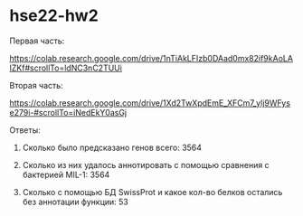 # hse22-hw2

Первая часть:

https://colab.research.google.com/drive/1nTiAkLFIzb0DAad0mx82if9kAoLAIZKf#scrollTo=ldNC3nC2TUUi

Вторая часть:

https://colab.research.google.com/drive/1Xd2TwXpdEmE_XFCm7_ylj9WFyse279i-#scrollTo=iNedEkY0asGj

Ответы:
1) Cколько было предсказано генов всего: 3564

2) Cколько из них удалось аннотировать с помощью сравнения с бактерией MIL-1: 3564

3) Cколько с помощью БД SwissProt и какое кол-во белков остались без аннотации функции: 53
